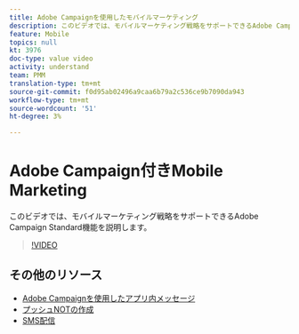 ```yaml
---
title: Adobe Campaignを使用したモバイルマーケティング
description: このビデオでは、モバイルマーケティング戦略をサポートできるAdobe Campaign Standard機能を説明します。
feature: Mobile
topics: null
kt: 3976
doc-type: value video
activity: understand
team: PMM
translation-type: tm+mt
source-git-commit: f0d95ab02496a9caa6b79a2c536ce9b7090da943
workflow-type: tm+mt
source-wordcount: '51'
ht-degree: 3%

---
```



# Adobe Campaign付きMobile Marketing

このビデオでは、モバイルマーケティング戦略をサポートできるAdobe Campaign Standard機能を説明します。

>[!VIDEO](https://video.tv.adobe.com/v/29468?quality=12)

## その他のリソース

* [Adobe Campaignを使用したアプリ内メッセージ](/help/communication-channels/mobile/in-app/in-app-message-overview.md)
* [プッシュNOTの作成](/help/communication-channels/mobile/push-notifications/creating-a-push-notification.md)
* [SMS配信](/help/communication-channels/mobile/sms/sms-delivery.md)
